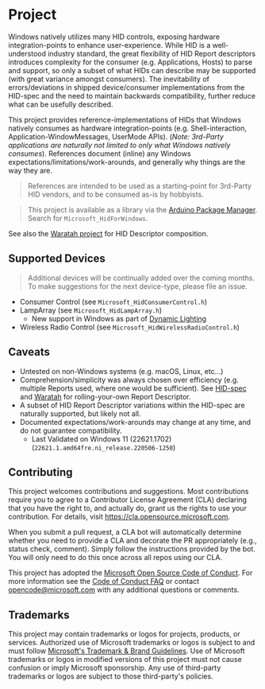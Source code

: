 # Project

Windows natively utilizes many HID controls, exposing hardware integration-points to enhance user-experience.  While HID is a well-understood industry standard, the great flexibility of HID Report descriptors introduces complexity for the consumer (e.g. Applications, Hosts) to parse and support, so only a subset of what HIDs can describe may be supported (with great variance amongst consumers).  The inevitability of errors/deviations in shipped device/consumer implementations from the HID-spec and the need to maintain backwards compatibility, further reduce what can be usefully described.

This project provides reference-implementations of HIDs that Windows natively consumes as hardware integration-points (e.g. Shell-interaction, Application-WindowMessages, UserMode APIs).  (*Note: 3rd-Party applications are naturally not limited to only what Windows natively consumes*).  References document (inline) any Windows expectations/limitations/work-arounds, and generally why things are the way they are.

> References are intended to be used as a starting-point for 3rd-Party HID vendors, and to be consumed as-is by hobbyists.

> This project is available as a library via the [Arduino Package Manager](https://reference.arduino.cc/reference/en/libraries/microsoft_hidforwindows/).  Search for `Microsoft_HidForWindows`.

See also the [Waratah project](https://github.com/microsoft/hidtools) for HID Descriptor composition.

## Supported Devices

> Additional devices will be continually added over the coming months.  To make suggestions for the next device-type, please file an issue.

- Consumer Control  (see `Microsoft_HidConsumerControl.h`)
- LampArray (see `Microsoft_HidLampArray.h`)
  - New support in Windows as part of [Dynamic Lighting](https://blogs.windows.com/windows-insider/2023/06/07/announcing-windows-11-insider-preview-build-23475/)
- Wireless Radio Control (see `Microsoft_HidWirelessRadioControl.h`)

## Caveats
- Untested on non-Windows systems (e.g. macOS, Linux, etc…)
- Comprehension/simplicity was always chosen over efficiency  (e.g. multiple Reports used, where one would be sufficient).  See [HID-spec](https://usb.org/document-library/device-class-definition-hid-111) and [Waratah](https://github.com/microsoft/hidtools) for rolling-your-own Report Descriptor.
- A subset of HID Report Descriptor variations within the HID-spec are naturally supported, but likely not all.
- Documented expectations/work-arounds may change at any time, and do not guarantee compatibility.
  - Last Validated on Windows 11 (22621.1702) (`22621.1.amd64fre.ni_release.220506-1250`)

## Contributing

This project welcomes contributions and suggestions.  Most contributions require you to agree to a
Contributor License Agreement (CLA) declaring that you have the right to, and actually do, grant us
the rights to use your contribution. For details, visit https://cla.opensource.microsoft.com.

When you submit a pull request, a CLA bot will automatically determine whether you need to provide
a CLA and decorate the PR appropriately (e.g., status check, comment). Simply follow the instructions
provided by the bot. You will only need to do this once across all repos using our CLA.

This project has adopted the [Microsoft Open Source Code of Conduct](https://opensource.microsoft.com/codeofconduct/).
For more information see the [Code of Conduct FAQ](https://opensource.microsoft.com/codeofconduct/faq/) or
contact [opencode@microsoft.com](mailto:opencode@microsoft.com) with any additional questions or comments.

## Trademarks

This project may contain trademarks or logos for projects, products, or services. Authorized use of Microsoft 
trademarks or logos is subject to and must follow 
[Microsoft's Trademark & Brand Guidelines](https://www.microsoft.com/en-us/legal/intellectualproperty/trademarks/usage/general).
Use of Microsoft trademarks or logos in modified versions of this project must not cause confusion or imply Microsoft sponsorship.
Any use of third-party trademarks or logos are subject to those third-party's policies.
